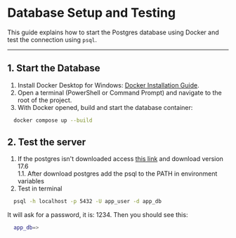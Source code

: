 # Database Setup and Testing

This guide explains how to start the Postgres database using Docker and test the connection using `psql`.

---

## 1. Start the Database

1. Install Docker Desktop for Windows: [Docker Installation Guide](https://docs.docker.com/desktop/setup/install/windows-install/).  
2. Open a terminal (PowerShell or Command Prompt) and navigate to the root of the project.
3. With Docker opened, build and start the database container:

```bash
  docker compose up --build
````
## 2. Test the server

1. If the postgres isn't downloaded access [this link](https://www.enterprisedb.com/downloads/postgres-postgresql-downloads) and download version 17.6  
1.1. After download postgres add the psql to the PATH in environment variables
2. Test in terminal
```bash
  psql -h localhost -p 5432 -U app_user -d app_db
````
It will ask for a password, it is: 1234. Then you should see this:
```bash
  app_db=>
```
